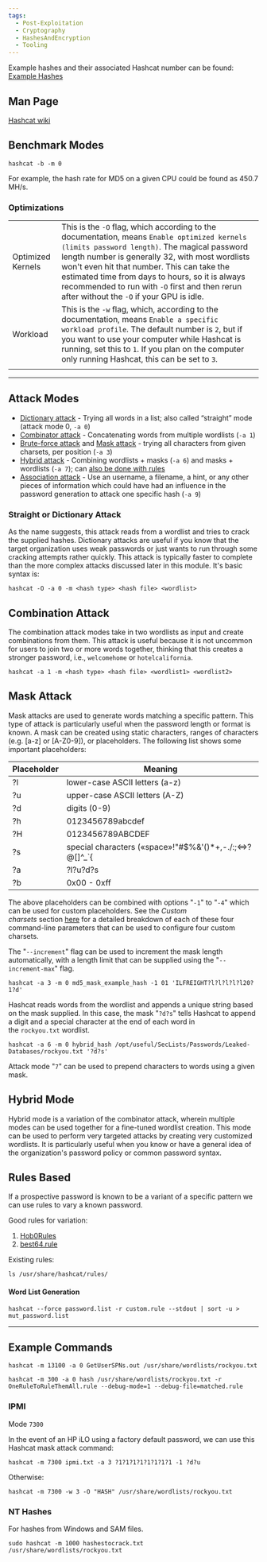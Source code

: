 ```yaml
---
tags:
  - Post-Exploitation
  - Cryptography
  - HashesAndEncryption
  - Tooling
---
```

Example hashes and their associated Hashcat number can be found: [Example Hashes](https://hashcat.net/wiki/doku.php?id=example_hashes)

## Man Page

[Hashcat wiki](https://hashcat.net/wiki/doku.php?id=hashcat)

## Benchmark Modes

```shell-session
hashcat -b -m 0
```

For example, the hash rate for MD5 on a given CPU could be found as 450.7 MH/s.

### Optimizations

|                   |                                                                                                                                                                                                                                                                                                                                                                                                |
| ----------------- | ---------------------------------------------------------------------------------------------------------------------------------------------------------------------------------------------------------------------------------------------------------------------------------------------------------------------------------------------------------------------------------------------- |
| Optimized Kernels | This is the `-O` flag, which according to the documentation, means `Enable optimized kernels (limits password length)`. The magical password length number is generally 32, with most wordlists won't even hit that number. This can take the estimated time from days to hours, so it is always recommended to run with `-O` first and then rerun after without the `-O` if your GPU is idle. |
| Workload          | This is the `-w` flag, which, according to the documentation, means `Enable a specific workload profile`. The default number is `2`, but if you want to use your computer while Hashcat is running, set this to `1`. If you plan on the computer only running Hashcat, this can be set to `3`.                                                                                                 |
|                   |                                                                                                                                                                                                                                                                                                                                                                                                |

---

## Attack Modes

- [Dictionary attack](https://hashcat.net/wiki/doku.php?id=dictionary_attack "dictionary_attack") - Trying all words in a list; also called “straight” mode (attack mode 0, `-a 0`)
- [Combinator attack](https://hashcat.net/wiki/doku.php?id=combinator_attack "combinator_attack") - Concatenating words from multiple wordlists (`-a 1`)
- [Brute-force attack](https://hashcat.net/wiki/doku.php?id=mask_attack "mask_attack") and [Mask attack](https://hashcat.net/wiki/doku.php?id=mask_attack "mask_attack") - trying all characters from given charsets, per position (`-a 3`)
- [Hybrid attack](https://hashcat.net/wiki/doku.php?id=hybrid_attack "hybrid_attack") - Combining wordlists + masks (`-a 6`) and masks + wordlists (`-a 7`); can [also be done with rules](https://hashcat.net/wiki/doku.php?id=toggle_attack_with_rules "toggle_attack_with_rules")
- [Association attack](https://hashcat.net/wiki/doku.php?id=association_attack "association_attack") - Use an username, a filename, a hint, or any other pieces of information which could have had an influence in the password generation to attack one specific hash (`-a 9`)

### Straight or Dictionary Attack

As the name suggests, this attack reads from a wordlist and tries to crack the supplied hashes. Dictionary attacks are useful if you know that the target organization uses weak passwords or just wants to run through some cracking attempts rather quickly. This attack is typically faster to complete than the more complex attacks discussed later in this module. It's basic syntax is:

```shell-session
hashcat -O -a 0 -m <hash type> <hash file> <wordlist>
```

## Combination Attack

The combination attack modes take in two wordlists as input and create combinations from them. This attack is useful because it is not uncommon for users to join two or more words together, thinking that this creates a stronger password, i.e., `welcomehome` or `hotelcalifornia`.

```shell-session
hashcat -a 1 -m <hash type> <hash file> <wordlist1> <wordlist2>
```

## Mask Attack

Mask attacks are used to generate words matching a specific pattern. This type of attack is particularly useful when the password length or format is known. A mask can be created using static characters, ranges of characters (e.g. [a-z] or [A-Z0-9]), or placeholders. The following list shows some important placeholders:

| **Placeholder** | **Meaning**                                             |
| --------------- | ------------------------------------------------------- |
| ?l              | lower-case ASCII letters (a-z)                          |
| ?u              | upper-case ASCII letters (A-Z)                          |
| ?d              | digits (0-9)                                            |
| ?h              | 0123456789abcdef                                        |
| ?H              | 0123456789ABCDEF                                        |
| ?s              | special characters («space»!"#$%&'()*+,-./:;<=>?@[]^_`{ |
| ?a              | ?l?u?d?s                                                |
| ?b              | 0x00 - 0xff                                             |
The above placeholders can be combined with options "`-1`" to "`-4`" which can be used for custom placeholders. See the _Custom charsets_ section [here](https://hashcat.net/wiki/doku.php?id=mask_attack) for a detailed breakdown of each of these four command-line parameters that can be used to configure four custom charsets.

The "`--increment`" flag can be used to increment the mask length automatically, with a length limit that can be supplied using the "`--increment-max`" flag.

```shell-session
hashcat -a 3 -m 0 md5_mask_example_hash -1 01 'ILFREIGHT?l?l?l?l?l20?1?d'
```

Hashcat reads words from the wordlist and appends a unique string based on the mask supplied. In this case, the mask "`?d?s`" tells Hashcat to append a digit and a special character at the end of each word in the `rockyou.txt` wordlist.

```shell-session
hashcat -a 6 -m 0 hybrid_hash /opt/useful/SecLists/Passwords/Leaked-Databases/rockyou.txt '?d?s'
```

Attack mode "`7`" can be used to prepend characters to words using a given mask.

## Hybrid Mode

Hybrid mode is a variation of the combinator attack, wherein multiple modes can be used together for a fine-tuned wordlist creation. This mode can be used to perform very targeted attacks by creating very customized wordlists. It is particularly useful when you know or have a general idea of the organization's password policy or common password syntax.












## Rules Based

If a prospective password is known to be a variant of a specific pattern we can use rules to vary a known password.

Good rules for variation:
1. [Hob0Rules](https://github.com/praetorian-inc/Hob0Rules)
2. [best64.rule](https://github.com/samirettali/password-cracking-rules/blob/master/best64.rule)

Existing rules:

```shell-session
ls /usr/share/hashcat/rules/
```
#### Word List Generation

```shell-session
hashcat --force password.list -r custom.rule --stdout | sort -u > mut_password.list
```

---
## Example Commands

```
hashcat -m 13100 -a 0 GetUserSPNs.out /usr/share/wordlists/rockyou.txt
```

```
hashcat -m 300 -a 0 hash /usr/share/wordlists/rockyou.txt -r OneRuleToRuleThemAll.rule --debug-mode=1 --debug-file=matched.rule
```
### IPMI

Mode `7300`

In the event of an HP iLO using a factory default password, we can use this Hashcat mask attack command:
```
hashcat -m 7300 ipmi.txt -a 3 ?1?1?1?1?1?1?1?1 -1 ?d?u
```

Otherwise:

```shell-session
hashcat -m 7300 -w 3 -O "HASH" /usr/share/wordlists/rockyou.txt
```

### NT Hashes 

For hashes from Windows and SAM files.

```shell-session
sudo hashcat -m 1000 hashestocrack.txt /usr/share/wordlists/rockyou.txt
```